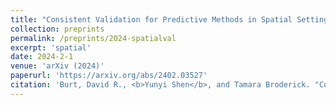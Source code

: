 ```yaml
---
title: "Consistent Validation for Predictive Methods in Spatial Settings."
collection: preprints
permalink: /preprints/2024-spatialval
excerpt: 'spatial'
date: 2024-2-1
venue: 'arXiv (2024)'
paperurl: 'https://arxiv.org/abs/2402.03527'
citation: 'Burt, David R., <b>Yunyi Shen</b>, and Tamara Broderick. "Consistent Validation for Predictive Methods in Spatial Settings." arXiv preprint arXiv:2402.03527 (2024), to appear at AISTATS 2025.'
---
```


